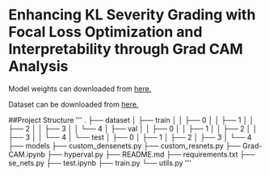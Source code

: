 # Enhancing KL Severity Grading with Focal Loss Optimization and Interpretability through Grad CAM Analysis

Model weights can downloaded from [here.](https://drive.google.com/drive/folders/1rXnFfJEilQ2eI4Zvh4IyCsa76m0zM2ta?usp=sharing)

Dataset can be downloaded from [here.](https://www.kaggle.com/datasets/shashwatwork/knee-osteoarthritis-dataset-with-severity)

##Project Structure
'''
.
├── dataset
│   ├── train
│   │   ├── 0
│   │   ├── 1
│   │   ├── 2
│   │   ├── 3
│   │   └── 4
│   ├── val
│   │   ├── 0
│   │   ├── 1
│   │   ├── 2
│   │   ├── 3
│   │   └── 4
│   └── test
│       ├── 0
│       ├── 1
│       ├── 2
│       ├── 3
│       └── 4
├── models
├── custom_densenets.py
├── custom_resnets.py
├── Grad-CAM.ipynb
├── hyperval.py
├── README.md
├── requirements.txt
├── se_nets.py
├── test.ipynb
├── train.py
└── utils.py
'''

